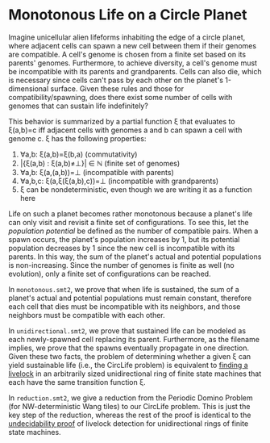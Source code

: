 
# Monotonous Life on a Circle Planet

Imagine unicellular alien lifeforms inhabiting the edge of a circle planet, where adjacent cells can spawn a new cell between them if their genomes are compatible.
A cell's genome is chosen from a finite set based on its parents' genomes.
Furthermore, to achieve diversity, a cell's genome must be incompatible with its parents and grandparents.
Cells can also die, which is necessary since cells can't pass by each other on the planet's 1-dimensional surface.
Given these rules and those for compatibility/spawning, does there exist some number of cells with genomes that can sustain life indefinitely?

This behavior is summarized by a partial function &xi; that evaluates to &xi;(a,b)=c iff adjacent cells with genomes a and b can spawn a cell with genome c.
&xi; has the following properties:

1. &forall;a,b: &xi;(a,b)=&xi;(b,a) (commutativity)
2. |{&xi;(a,b) : &xi;(a,b)&ne;&UpTee;}| &isin; &Nopf; (finite set of genomes)
3. &forall;a,b: &xi;(a,(a,b))=&UpTee; (incompatible with parents)
4. &forall;a,b,c: &xi;(a,&xi;(&xi;(a,b),c))=&UpTee; (incompatible with grandparents)
5. &xi; can be nondeterministic, even though we are writing it as a function here

Life on such a planet becomes rather monotonous because a planet's life can only visit and revisit a finite set of configurations.
To see this, let the *population potential* be defined as the number of compatible pairs.
When a spawn occurs, the planet's population increases by 1, but its potential population decreases by 1 since the new cell is incompatible with its parents.
In this way, the sum of the planet's actual and potential populations is non-increasing.
Since the number of genomes is finite as well (no evolution), only a finite set of configurations can be reached.

In `monotonous.smt2`, we prove that when life is sustained, the sum of a planet's actual and potential populations must remain constant, therefore each cell that dies must be incompatible with its neighbors, and those neighbors must be compatible with each other.

In `unidirectional.smt2`, we prove that sustained life can be modeled as each newly-spawned cell replacing its parent.
Furthermore, as the filename implies, we prove that the spawns eventually propagate in one direction.
Given these two facts, the problem of determining whether a given &xi; can yield sustainable life (i.e., the CircLife problem) is equivalent to [finding a livelock](https://doi.org/10.1007/978-3-319-03089-0_12) in an arbitrarily sized unidirectional ring of finite state machines that each have the same transition function &xi;.

In `reduction.smt2`, we give a reduction from the Periodic Domino Problem (for NW-deterministic Wang tiles) to our CircLife problem.
This is just the key step of the reduction, whereas the rest of the proof is identical to the [undecidability proof](https://doi.org/10.1007/978-3-319-03089-0_12) of livelock detection for unidirectional rings of finite state machines.
